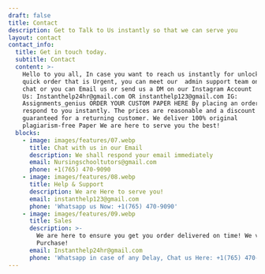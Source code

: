 ```yaml
---
draft: false
title: Contact
description: Get to Talk to Us instantly so that we can serve you
layout: contact
contact_info:
  title: Get in touch today.
  subtitle: Contact
  content: >-
    Hello to you all, In case you want to reach us instantly for unlock or for
    quick order that is Urgent, you can meet our  admin support team on live
    chat or you can Email us or send us a DM on our Instagram Account   Email
    Us: Instanthelp24hr@gmail.com OR instanthelp123@gmail.com IG:
    Assignments_genius ORDER YOUR CUSTOM PAPER HERE By placing an order we will
    respond to you instantly. The prices are reasonable and a discount is
    guaranteed for a returning customer. We deliver 100% original
    plagiarism-free Paper We are here to serve you the best!
  blocks:
    - image: images/features/07.webp
      title: Chat with us in our Email
      description: We shall respond your email immediately
      email: Nursingschooltutors@gmail.com
      phone: +1(765) 470-9090
    - image: images/features/08.webp
      title: Help & Support
      description: We are Here to serve you!
      email: instanthelp123@gmail.com
      phone: 'Whatsapp us Now: +1(765) 470-9090'
    - image: images/features/09.webp
      title: Sales
      description: >-
        We are here to ensure you get you order delivered on time! We value your
        Purchase!
      email: Instanthelp24hr@gmail.com
      phone: 'Whatsapp in case of any Delay, Chat us Here: +1(765) 470-9090'
---
```


